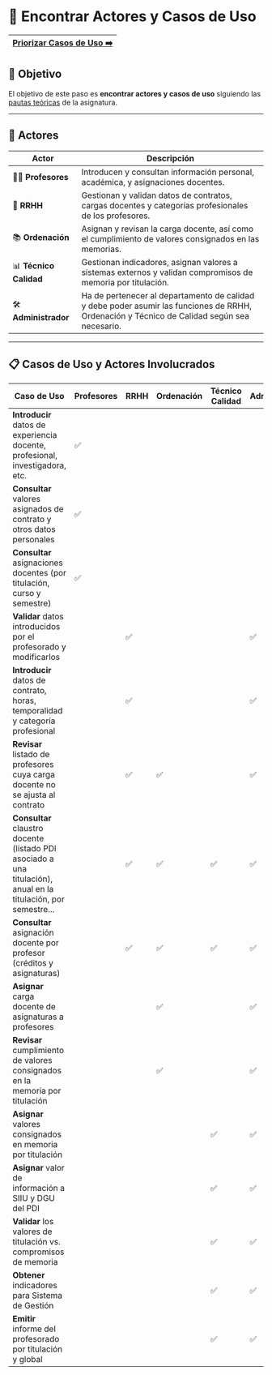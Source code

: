 # 📝 Encontrar Actores y Casos de Uso

[Priorizar Casos de Uso ➡️](PriorizarCasosDeUso.md) |
|--:|

## 🎯 **Objetivo**

El objetivo de este paso es **encontrar actores y casos de uso** siguiendo las [pautas teóricas](https://github.com/mmasias/IdSw1/blob/main/temario/contenidos/CdU.eAyCdU.md#c%C3%B3mo) de la asignatura.

---

## 👥 **Actores**  

| **Actor**              | **Descripción**                                                                                                                             |
|------------------------|---------------------------------------------------------------------------------------------------------------------------------------------|
| 👩‍🏫 **Profesores**      | Introducen y consultan información personal, académica, y asignaciones docentes.                                                            |
| 🏢 **RRHH**            | Gestionan y validan datos de contratos, cargas docentes y categorías profesionales de los profesores.                                       |
| 📚 **Ordenación**      | Asignan y revisan la carga docente, así como el cumplimiento de valores consignados en las memorias.                                        |
| 📊 **Técnico Calidad** | Gestionan indicadores, asignan valores a sistemas externos y validan compromisos de memoria por titulación.                                 | 
| 🛠️ **Administrador**   | Ha de pertenecer al departamento de calidad y debe poder asumir las funciones de RRHH, Ordenación y Técnico de Calidad según sea necesario. |

---

## 📋 **Casos de Uso y Actores Involucrados**

| Caso de Uso                                                                                                                                | Profesores | RRHH | Ordenación | Técnico Calidad | Administrador |
|--------------------------------------------------------------------------------------------------------------------------------------------|------------|------|------------|-----------------|---------------|
| **Introducir** datos de experiencia docente, profesional, investigadora, etc.                                                              | ✅         |      |            |                 |               |
| **Consultar** valores asignados de contrato y otros datos personales                                                                       | ✅         |      |            |                 |               |
| **Consultar** asignaciones docentes (por titulación, curso y semestre)                                                                     | ✅         |      |            |                 |               |
| **Validar** datos introducidos por el profesorado y modificarlos                                                                           |            | ✅   |            |                 | ✅            |
| **Introducir** datos de contrato, horas, temporalidad y categoría profesional                                                              |            | ✅   |            |                 | ✅            |
| **Revisar** listado de profesores cuya carga docente no se ajusta al contrato                                                              |            | ✅   | ✅         |                 | ✅           |
| **Consultar** claustro docente (listado PDI asociado a una titulación), anual en la titulación, por semestre...                            |            | ✅   | ✅         | ✅              | ✅           |
| **Consultar** asignación docente por profesor (créditos y asignaturas)                                                                     |            | ✅   | ✅         | ✅              | ✅           |
| **Asignar** carga docente de asignaturas a profesores                                                                                      |            |      | ✅         |                 | ✅            |
| **Revisar** cumplimiento de valores consignados en la memoria por titulación                                                               |            |      | ✅         |                 | ✅            |
| **Asignar** valores consignados en memoria por titulación                                                                                  |            |      |            | ✅              | ✅            |
| **Asignar** valor de información a SIIU y DGU del PDI                                                                                      |            |      |            | ✅              | ✅            |
| **Validar** los valores de titulación vs. compromisos de memoria                                                                           |            |      |            | ✅              | ✅            |
| **Obtener** indicadores para Sistema de Gestión                                                                                            |            |      |            | ✅              | ✅            |
| **Emitir** informe del profesorado por titulación y global                                                                                 |            |      |            | ✅              | ✅            |